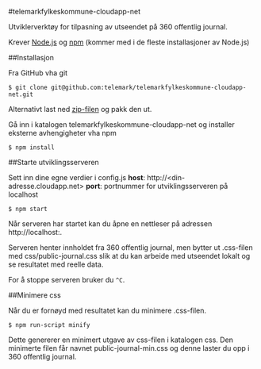 #telemarkfylkeskommune-cloudapp-net

Utviklerverktøy for tilpasning av utseendet på 360 offentlig journal.

Krever [Node.js](http://nodejs.org/) og [npm](https://www.npmjs.org/) (kommer med i de fleste installasjoner av Node.js)


##Installasjon

Fra GitHub vha git

```
$ git clone git@github.com:telemark/telemarkfylkeskommune-cloudapp-net.git
```

Alternativt last ned [zip-filen](https://github.com/telemark/telemarkfylkeskommune-cloudapp-net/archive/master.zip) og pakk den ut.

Gå inn i katalogen telemarkfylkeskommune-cloudapp-net og installer eksterne avhengigheter vha npm

```
$ npm install
```

##Starte utviklingsserveren

Sett inn dine egne verdier i config.js
**host**: http://<din-adresse.cloudapp.net>
**port**: portnummer for utviklingsserveren på localhost

```
$ npm start
```

Når serveren har startet kan du åpne en nettleser på adressen http://localhost:<valgt portnummer>.

Serveren henter innholdet fra 360 offentlig journal, men bytter ut .css-filen med css/public-journal.css slik at du kan arbeide med utseendet lokalt og se resultatet med reelle data.

For å stoppe serveren bruker du ```^C```.

##Minimere css

Når du er fornøyd med resultatet kan du minimere .css-filen.

```
$ npm run-script minify
```

Dette genererer en minimert utgave av css-filen i katalogen css.
Den minimerte filen får navnet public-journal-min.css og denne laster du opp i 360 offentlig journal.